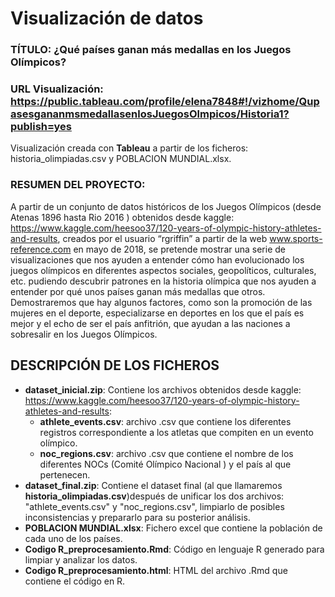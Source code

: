# Visualización de datos

### TÍTULO: ¿Qué países ganan más medallas en los Juegos Olímpicos?

### URL Visualización: https://public.tableau.com/profile/elena7848#!/vizhome/QupasesgananmsmedallasenlosJuegosOlmpicos/Historia1?publish=yes
Visualización creada con **Tableau** a partir de los ficheros: historia_olimpiadas.csv y POBLACION MUNDIAL.xlsx.

### RESUMEN DEL PROYECTO:

A partir de un conjunto de datos históricos de los Juegos Olímpicos (desde Atenas 1896 hasta Rio 2016 ) obtenidos desde kaggle: https://www.kaggle.com/heesoo37/120-years-of-olympic-history-athletes-and-results, creados por el usuario “rgriffin”  a partir de la web www.sports-reference.com en mayo de 2018, se pretende mostrar una serie de visualizaciones que nos ayuden a entender cómo han evolucionado los juegos olímpicos en diferentes aspectos sociales, geopolíticos, culturales, etc. pudiendo descubrir patrones en la historia olímpica que nos ayuden a entender por qué unos países ganan más medallas que otros. Demostraremos que hay algunos factores, como son la promoción de las mujeres en el deporte, especializarse en deportes en los que el país es mejor y el echo de ser el país anfitrión, que ayudan a las naciones a sobresalir en los Juegos Olímpicos.

## DESCRIPCIÓN DE LOS FICHEROS
* **dataset_inicial.zip**: Contiene los archivos obtenidos desde kaggle: https://www.kaggle.com/heesoo37/120-years-of-olympic-history-athletes-and-results:
    - **athlete_events.csv**: archivo .csv que contiene los diferentes registros correspondiente a los atletas que compiten en un evento olímpico.
    - **noc_regions.csv**: archivo .csv que contiene el nombre de los diferentes NOCs (Comité Olímpico Nacional ) y el país al que pertenecen.
* **dataset_final.zip**: Contiene el dataset final (al que llamaremos **historia_olimpiadas.csv**)después de unificar los dos archivos: "athlete_events.csv" y "noc_regions.csv", limpiarlo de posibles inconsistencias y prepararlo para su posterior análisis.
* **POBLACION MUNDIAL.xlsx**: Fichero excel que contiene la población de cada uno de los países.
* **Codigo R_preprocesamiento.Rmd**: Código en lenguaje R generado para limpiar y analizar los datos.
* **Codigo R_preprocesamiento.html**: HTML del archivo .Rmd que contiene el código en R.

